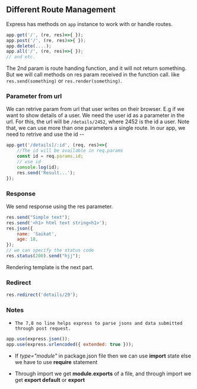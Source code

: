 ## Different Route Management

Express has methods on `app` instance to work with or handle routes. 

```js
app.get('/', (re, res)=>{ });
app.post('/', (re, res)=>{ });
app.delete(....);
app.all('/', (re, res)=>{ });
// and etc.
```
The 2nd param is route handing function, and it will not return something. But we will call methods on res param received in the function call.
like `res.send(something)` or `res.render(something)`.


### Parameter from url
We can retrive param from url that user writes on their browser. E.g if we want to show details of a user. We need the user id as a parameter in the url. For this, the url will be `/details/2452`, where 2452 is the id a user. Note that, we can use more than one parameters a single route.
In our app, we need to retrive and use the id --
```js
app.get('/details]/:id', (req, res)=>{
    //The id will be available in req.params
    const id = req.params.id;
    // use id
    console.log(id);
    res.send('Result...');
});
```

### Response
We send response using the res parameter.
```js
res.send("Simple text");
res.send('<h1> html text string<h1>');
res.json({
    name: 'Saikat',
    age: 18,
});
// we can specify the status code
res.status(200).send("hjj");
```
Rendering template is the next part.

### Redirect

```js
res.redirect('details/29');
```

### Notes
* `
The 7,8 no line helps express to parse jsons and data submitted through post request.
`
```js
app.use(express.json());
app.use(express.urlencoded({ extended: true }));
```
* If *type="module"* in package.json file then we can use **import** state else we have to use **require** statement 

* Through import we get **module.exports** of a file, and through import we get **export default** or **export** 
